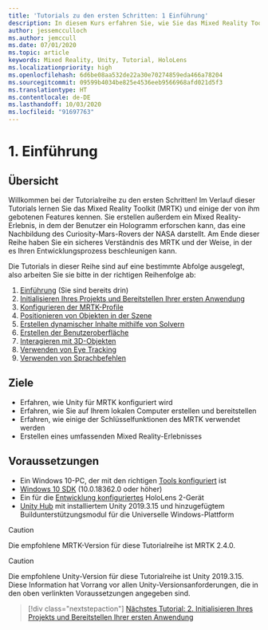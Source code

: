 ```yaml
---
title: 'Tutorials zu den ersten Schritten: 1 Einführung'
description: In diesem Kurs erfahren Sie, wie Sie das Mixed Reality Toolkit (MRTK) verwenden, um eine Mixed Reality-Anwendung von Grund auf zu erstellen.
author: jessemcculloch
ms.author: jemccull
ms.date: 07/01/2020
ms.topic: article
keywords: Mixed Reality, Unity, Tutorial, HoloLens
ms.localizationpriority: high
ms.openlocfilehash: 6d6be08aa532de22a30e70274859eda466a78204
ms.sourcegitcommit: 09599b4034be825e4536eeb9566968afd021d5f3
ms.translationtype: HT
ms.contentlocale: de-DE
ms.lasthandoff: 10/03/2020
ms.locfileid: "91697763"
---
```

# <a name="1-introduction"></a>1. Einführung

## <a name="overview"></a>Übersicht

Willkommen bei der Tutorialreihe zu den ersten Schritten! Im Verlauf dieser Tutorials lernen Sie das Mixed Reality Toolkit (MRTK) und einige der von ihm gebotenen Features kennen. Sie erstellen außerdem ein Mixed Reality-Erlebnis, in dem der Benutzer ein Hologramm erforschen kann, das eine Nachbildung des Curiosity-Mars-Rovers der NASA darstellt. Am Ende dieser Reihe haben Sie ein sicheres Verständnis des MRTK und der Weise, in der es Ihren Entwicklungsprozess beschleunigen kann.

Die Tutorials in dieser Reihe sind auf eine bestimmte Abfolge ausgelegt, also arbeiten Sie sie bitte in der richtigen Reihenfolge ab:

1. [Einführung](mr-learning-base-01.md) (Sie sind bereits drin)
2. [Initialisieren Ihres Projekts und Bereitstellen Ihrer ersten Anwendung](mr-learning-base-02.md)
3. [Konfigurieren der MRTK-Profile](mr-learning-base-03.md)
4. [Positionieren von Objekten in der Szene](mr-learning-base-04.md)
5. [Erstellen dynamischer Inhalte mithilfe von Solvern](mr-learning-base-05.md)
6. [Erstellen der Benutzeroberfläche](mr-learning-base-06.md)
7. [Interagieren mit 3D-Objekten](mr-learning-base-07.md)
8. [Verwenden von Eye Tracking](mr-learning-base-08.md)
9. [Verwenden von Sprachbefehlen](mr-learning-base-09.md)

## <a name="objectives"></a>Ziele

* Erfahren, wie Unity für MRTK konfiguriert wird
* Erfahren, wie Sie auf Ihrem lokalen Computer erstellen und bereitstellen
* Erfahren, wie einige der Schlüsselfunktionen des MRTK verwendet werden
* Erstellen eines umfassenden Mixed Reality-Erlebnisses

## <a name="prerequisites"></a>Voraussetzungen

* Ein Windows 10-PC, der mit den richtigen [Tools konfiguriert](../../install-the-tools.md) ist
* [Windows 10 SDK](https://developer.microsoft.com/windows/downloads/windows-10-sdk/) (10.0.18362.0 oder höher)
* Ein für die [Entwicklung konfiguriertes](../../platform-capabilities-and-apis/using-visual-studio.md#enabling-developer-mode) HoloLens 2-Gerät
* <a href="https://docs.unity3d.com/Manual/GettingStartedInstallingHub.html" target="_blank">Unity Hub</a> mit installiertem Unity 2019.3.15 und hinzugefügtem Buildunterstützungsmodul für die Universelle Windows-Plattform

> [!CAUTION]
> Die empfohlene MRTK-Version für diese Tutorialreihe ist MRTK 2.4.0.

> [!CAUTION]
> Die empfohlene Unity-Version für diese Tutorialreihe ist Unity 2019.3.15. Diese Information hat Vorrang vor allen Unity-Versionsanforderungen, die in den oben verlinkten Voraussetzungen angegeben sind.

> [!div class="nextstepaction"]
> [Nächstes Tutorial: 2. Initialisieren Ihres Projekts und Bereitstellen Ihrer ersten Anwendung](mr-learning-base-02.md)

